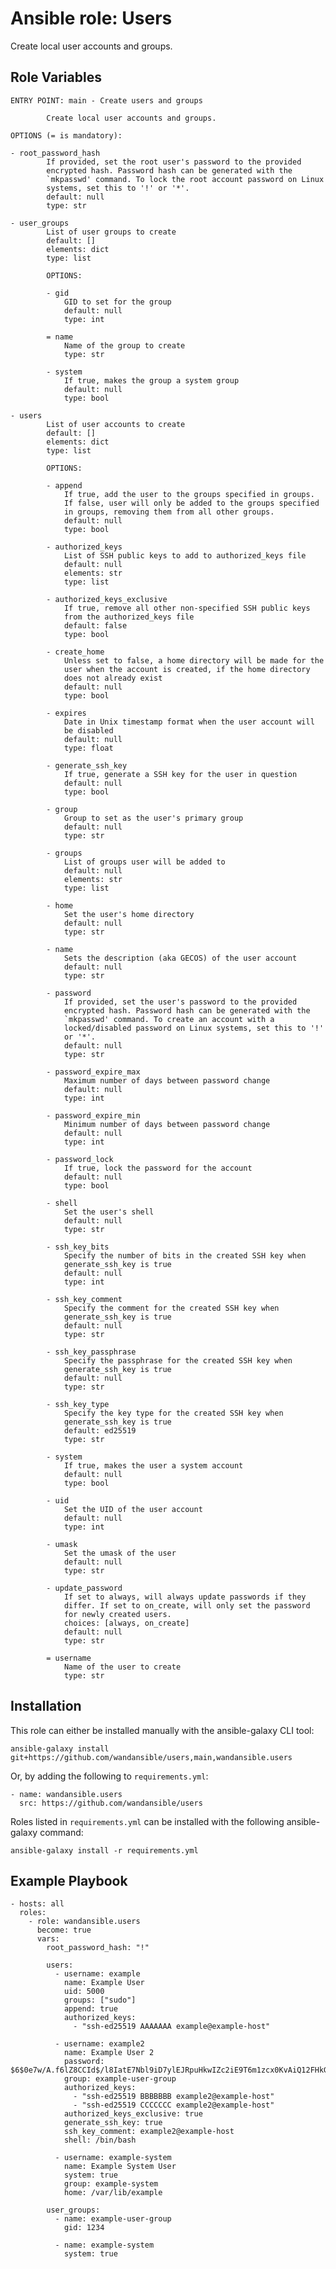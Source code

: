 Ansible role: Users
===================

Create local user accounts and groups.

Role Variables
--------------

```
ENTRY POINT: main - Create users and groups

        Create local user accounts and groups.

OPTIONS (= is mandatory):

- root_password_hash
        If provided, set the root user's password to the provided
        encrypted hash. Password hash can be generated with the
        `mkpasswd' command. To lock the root account password on Linux
        systems, set this to '!' or '*'.
        default: null
        type: str

- user_groups
        List of user groups to create
        default: []
        elements: dict
        type: list

        OPTIONS:

        - gid
            GID to set for the group
            default: null
            type: int

        = name
            Name of the group to create
            type: str

        - system
            If true, makes the group a system group
            default: null
            type: bool

- users
        List of user accounts to create
        default: []
        elements: dict
        type: list

        OPTIONS:

        - append
            If true, add the user to the groups specified in groups.
            If false, user will only be added to the groups specified
            in groups, removing them from all other groups.
            default: null
            type: bool

        - authorized_keys
            List of SSH public keys to add to authorized_keys file
            default: null
            elements: str
            type: list

        - authorized_keys_exclusive
            If true, remove all other non-specified SSH public keys
            from the authorized_keys file
            default: false
            type: bool

        - create_home
            Unless set to false, a home directory will be made for the
            user when the account is created, if the home directory
            does not already exist
            default: null
            type: bool

        - expires
            Date in Unix timestamp format when the user account will
            be disabled
            default: null
            type: float

        - generate_ssh_key
            If true, generate a SSH key for the user in question
            default: null
            type: bool

        - group
            Group to set as the user's primary group
            default: null
            type: str

        - groups
            List of groups user will be added to
            default: null
            elements: str
            type: list

        - home
            Set the user's home directory
            default: null
            type: str

        - name
            Sets the description (aka GECOS) of the user account
            default: null
            type: str

        - password
            If provided, set the user's password to the provided
            encrypted hash. Password hash can be generated with the
            `mkpasswd' command. To create an account with a
            locked/disabled password on Linux systems, set this to '!'
            or '*'.
            default: null
            type: str

        - password_expire_max
            Maximum number of days between password change
            default: null
            type: int

        - password_expire_min
            Minimum number of days between password change
            default: null
            type: int

        - password_lock
            If true, lock the password for the account
            default: null
            type: bool

        - shell
            Set the user's shell
            default: null
            type: str

        - ssh_key_bits
            Specify the number of bits in the created SSH key when
            generate_ssh_key is true
            default: null
            type: int

        - ssh_key_comment
            Specify the comment for the created SSH key when
            generate_ssh_key is true
            default: null
            type: str

        - ssh_key_passphrase
            Specify the passphrase for the created SSH key when
            generate_ssh_key is true
            default: null
            type: str

        - ssh_key_type
            Specify the key type for the created SSH key when
            generate_ssh_key is true
            default: ed25519
            type: str

        - system
            If true, makes the user a system account
            default: null
            type: bool

        - uid
            Set the UID of the user account
            default: null
            type: int

        - umask
            Set the umask of the user
            default: null
            type: str

        - update_password
            If set to always, will always update passwords if they
            differ. If set to on_create, will only set the password
            for newly created users.
            choices: [always, on_create]
            default: null
            type: str

        = username
            Name of the user to create
            type: str
```

Installation
------------

This role can either be installed manually with the ansible-galaxy CLI tool:

    ansible-galaxy install git+https://github.com/wandansible/users,main,wandansible.users
     
Or, by adding the following to `requirements.yml`:

    - name: wandansible.users
      src: https://github.com/wandansible/users

Roles listed in `requirements.yml` can be installed with the following ansible-galaxy command:

    ansible-galaxy install -r requirements.yml

Example Playbook
----------------

    - hosts: all
      roles:
        - role: wandansible.users
          become: true
          vars:
            root_password_hash: "!"

            users:
              - username: example
                name: Example User
                uid: 5000
                groups: ["sudo"]
                append: true
                authorized_keys:
                  - "ssh-ed25519 AAAAAAA example@example-host"

              - username: example2
                name: Example User 2
                password: $6$0e7w/A.f6lZ8CCId$/l8IatE7Nbl9iD7ylEJRpuHkwIZc2iE9T6m1zcx0KvAiQ12FHkGI0qIZp74apeRzwuDk3BGJOmSqC1zhvP3iM1
                group: example-user-group
                authorized_keys:
                  - "ssh-ed25519 BBBBBBB example2@example-host"
                  - "ssh-ed25519 CCCCCCC example2@example-host"
                authorized_keys_exclusive: true
                generate_ssh_key: true
                ssh_key_comment: example2@example-host
                shell: /bin/bash

              - username: example-system
                name: Example System User
                system: true
                group: example-system
                home: /var/lib/example

            user_groups:
              - name: example-user-group
                gid: 1234

              - name: example-system
                system: true

